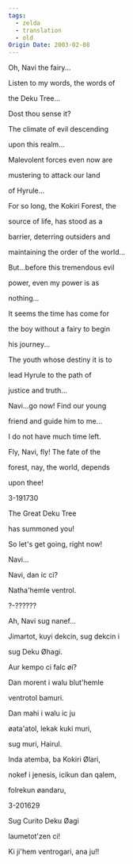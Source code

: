 ```yaml
---
tags:
  - zelda
  - translation
  - old
Origin Date: 2003-02-08
---
```




  

  

  

  

  

Oh, Navi the fairy...

Listen to my words, the words of

the Deku Tree...

Dost thou sense it?

The climate of evil descending

upon this realm...

Malevolent forces even now are

mustering to attack our land

of Hyrule...

For so long, the Kokiri Forest, the

source of life, has stood as a

barrier, deterring outsiders and

maintaining the order of the world...

But...before this tremendous evil

power, even my power is as

nothing...

It seems the time has come for

the boy without a fairy to begin

his journey...

The youth whose destiny it is to

lead Hyrule to the path of

justice and truth...

Navi...go now! Find our young

friend and guide him to me...

I do not have much time left.

Fly, Navi, fly! The fate of the

forest, nay, the world, depends

upon thee!

  

3-191730

The Great Deku Tree

has summoned you!

So let's get going, right now!

Navi...

Navi, dan ic ci?

Natha'hemle ventrol.

  

?-??????

Ah, Navi sug nanef...

Jimartot, kuyi dekcin, sug dekcin i

sug Deku Øhagi.

Aur kempo ci falc øi?

Dan morent i walu blut'hemle

ventrotol bamuri.

Dan mahi i walu ic ju

øata'atol, lekak kuki muri,

sug muri, Hairul.

Inda atemba, ba Kokiri Ølari,

nokef i jenesis, icikun dan qalem,

folrekun øandaru,

  

3-201629

Sug Curito Deku Øagi

laumetot'zen ci!

Ki ji'hem ventrogari, ana ju!!
